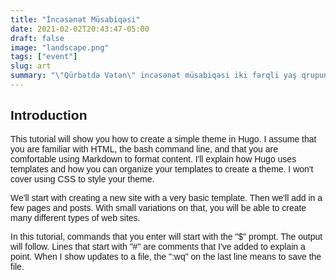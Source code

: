 ```yaml
---
title: "İncəsənət Müsabiqəsi"
date: 2021-02-02T20:43:47-05:00
draft: false
image: "landscape.png"
tags: ["event"]
slug: art
summary: "\"Qürbətdə Vətən\" incəsənət müsabiqəsi iki fərqli yaş qrupundakı uşaqlar arasında keçiriləcək. Müsabiqədə şeir, ifa və çalğl olmaq üzrə üç fərqli kateqoriya var. Hər kateqoriya üzrə münsiflər..."
---
```

<div style="font-family: 'Work Sans', sans-serif">
<h2 style="font-family: 'Work Sans', sans-serif">Introduction</h2>
<p>
This tutorial will show you how to create a simple theme in Hugo. I assume that you are familiar with HTML, the bash command line, and that you are comfortable using Markdown to format content. I'll explain how Hugo uses templates and how you can organize your templates to create a theme. I won't cover using CSS to style your theme.

We'll start with creating a new site with a very basic template. Then we'll add in a few pages and posts. With small variations on that, you will be able to create many different types of web sites.

In this tutorial, commands that you enter will start with the "$" prompt. The output will follow. Lines that start with "#" are comments that I've added to explain a point. When I show updates to a file, the ":wq" on the last line means to save the file.
</p>
</div>
